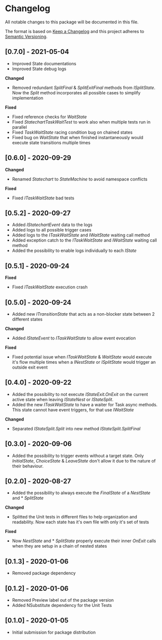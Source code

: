 # Changelog
All notable changes to this package will be documented in this file.

The format is based on [Keep a Changelog](http://keepachangelog.com/en/1.0.0/)
and this project adheres to [Semantic Versioning](http://semver.org/spec/v2.0.0.html).

## [0.7.0] - 2021-05-04

- Improved State documentations
- Improved State debug logs

**Changed**
- Removed redundant *SplitFinal* & *SplitExitFinal* methods from *ISplitState*. Now the *Split* method incorporates all possible cases to simplify implementation

**Fixed**
- Fixed reference checks for *WaitState*
- Fixed *StatechartTaskWaitTest* to work also when multiple tests run in parallel
- Fixed *TaskWaitState* racing condition bug on chained states
- Fixed bug on *WaitState* that when finished instantaneously would execute state transitions multiple times

## [0.6.0] - 2020-09-29

**Changed**
- Renamed *Statechart* to *StateMachine* to avoid namespace conflicts

**Fixed**
- Fixed *ITaskWaitState* bad tests

## [0.5.2] - 2020-09-27

- Added *IStatechartEvent* data to the logs
- Added logs to all possible trigger cases
- Added logs to the *ITaskWaitState* and *IWaitState* waiting call method
- Added exception catch to the *ITaskWaitState* and *IWaitState* waiting call method
- Added the possibility to enable logs individually to each *IState*

## [0.5.1] - 2020-09-24

**Fixed**
- Fixed *ITaskWaitState* execution crash

## [0.5.0] - 2020-09-24

- Added new *ITransitionState* that acts as a non-blocker state between 2 different states

**Changed**
- Added *IStateEvent* to *ITaskWaitState* to allow event evocation 

**Fixed**
- Fixed potential issue when *ITaskWaitState* & *WaitState* would execute it's flow multiple times when a *INestState* or *ISplitState* would trigger an outside exit event	

## [0.4.0] - 2020-09-22

- Added the possibility to not execute *IStateExit.OnExit* on the current active state when leaving *IStateNest* or *IStateSplit*.
- Added the new *ITaskWaitState* to have a waiter for Task async methods. This state cannot have event triggers, for that use *IWaitState*

**Changed**
- Separated *IStateSplit.Split* into new method *IStateSplit.SplitFinal*

## [0.3.0] - 2020-09-06

- Added the possibility to trigger events without a target state. Only *InitialState*, *ChoiceState* & *LeaveState* don't allow it due to the nature of their behaviour.

## [0.2.0] - 2020-08-27

- Added the possibility to always execute the *FinalState* of a *NestState* and * *SplitState*

**Changed**
- Splitted the Unit tests in different files to help organization and readability. Now each state has it's own file with only it's set of tests

**Fixed**
- Now *NestState* and * *SplitState* properly execute their inner *OnExit* calls when they are setup in a chain of nested states

## [0.1.3] - 2020-01-06

- Removed package dependency

## [0.1.2] - 2020-01-06

- Removed Preview label out of the package version
- Added NSubstitute dependency for the Unit Tests

## [0.1.0] - 2020-01-05

- Initial submission for package distribution
